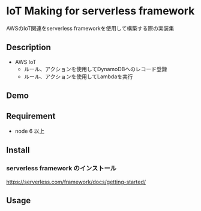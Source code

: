 IoT Making for serverless framework
====

AWSのIoT関連をserverless frameworkを使用して構築する際の実装集

## Description

- AWS IoT
  - ルール、アクションを使用してDynamoDBへのレコード登録
  - ルール、アクションを使用してLambdaを実行

## Demo

## Requirement

- node 6 以上

## Install

### serverless framework のインストール

https://serverless.com/framework/docs/getting-started/

## Usage


